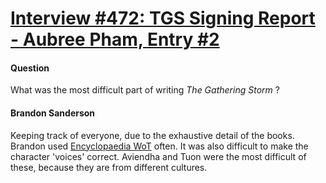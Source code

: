 # [Interview #472: TGS Signing Report - Aubree Pham, Entry #2](https://www.theoryland.com/intvmain.php?i=472#2)

#### Question

What was the most difficult part of writing
*The Gathering Storm*
?

#### Brandon Sanderson

Keeping track of everyone, due to the exhaustive detail of the books. Brandon used
[Encyclopaedia WoT](http://www.encyclopaedia-wot.org/)
often. It was also difficult to make the character 'voices' correct. Aviendha and Tuon were the most difficult of these, because they are from different cultures.

